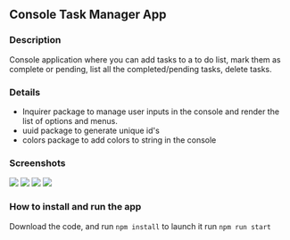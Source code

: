 ## Console Task Manager App

### Description
Console application where you can add tasks to a to do list, mark them as complete or pending, list all the completed/pending tasks, delete tasks.

### Details
- Inquirer package to manage user inputs in the console and render the list of options and menus.
- uuid package to generate unique id's
- colors package to add colors to string in the console

### Screenshots

![](https://dessinstudio.com/portfolio-imgs/01_01.png)
![](https://dessinstudio.com/portfolio-imgs/01_02.png)
![](https://dessinstudio.com/portfolio-imgs/01_03.png)
![](https://dessinstudio.com/portfolio-imgs/01_04.png)

### How to install and run the app

Download the code, and run `npm install`
to launch it run `npm run start`